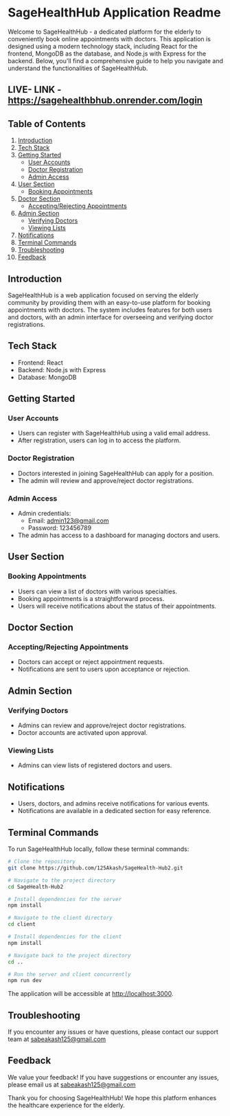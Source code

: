 # SageHealthHub Application Readme

Welcome to SageHealthHub - a dedicated platform for the elderly to conveniently book online appointments with doctors. This application is designed using a modern technology stack, including React for the frontend, MongoDB as the database, and Node.js with Express for the backend. Below, you'll find a comprehensive guide to help you navigate and understand the functionalities of SageHealthHub.

## LIVE- LINK -  https://sagehealthbhub.onrender.com/login   

## Table of Contents

1. [Introduction](#introduction)
2. [Tech Stack](#tech-stack)
3. [Getting Started](#getting-started)
    - [User Accounts](#user-accounts)
    - [Doctor Registration](#doctor-registration)
    - [Admin Access](#admin-access)
4. [User Section](#user-section)
    - [Booking Appointments](#booking-appointments)
5. [Doctor Section](#doctor-section)
    - [Accepting/Rejecting Appointments](#acceptingrejecting-appointments)
6. [Admin Section](#admin-section)
    - [Verifying Doctors](#verifying-doctors)
    - [Viewing Lists](#viewing-lists)
7. [Notifications](#notifications)
8. [Terminal Commands](#terminal-commands)
9. [Troubleshooting](#troubleshooting)
10. [Feedback](#feedback)

## Introduction

SageHealthHub is a web application focused on serving the elderly community by providing them with an easy-to-use platform for booking appointments with doctors. The system includes features for both users and doctors, with an admin interface for overseeing and verifying doctor registrations.

## Tech Stack

- Frontend: React
- Backend: Node.js with Express
- Database: MongoDB

## Getting Started

### User Accounts

- Users can register with SageHealthHub using a valid email address.
- After registration, users can log in to access the platform.

### Doctor Registration

- Doctors interested in joining SageHealthHub can apply for a position.
- The admin will review and approve/reject doctor registrations.

### Admin Access

- Admin credentials:
  - Email: admin123@gmail.com
  - Password: 123456789
- The admin has access to a dashboard for managing doctors and users.

## User Section

### Booking Appointments

- Users can view a list of doctors with various specialties.
- Booking appointments is a straightforward process.
- Users will receive notifications about the status of their appointments.

## Doctor Section

### Accepting/Rejecting Appointments

- Doctors can accept or reject appointment requests.
- Notifications are sent to users upon acceptance or rejection.

## Admin Section

### Verifying Doctors

- Admins can review and approve/reject doctor registrations.
- Doctor accounts are activated upon approval.

### Viewing Lists

- Admins can view lists of registered doctors and users.

## Notifications

- Users, doctors, and admins receive notifications for various events.
- Notifications are available in a dedicated section for easy reference.

## Terminal Commands

To run SageHealthHub locally, follow these terminal commands:

```bash
# Clone the repository
git clone https://github.com/125Akash/SageHealth-Hub2.git

# Navigate to the project directory
cd SageHealth-Hub2

# Install dependencies for the server
npm install

# Navigate to the client directory
cd client

# Install dependencies for the client
npm install

# Navigate back to the project directory
cd ..

# Run the server and client concurrently
npm run dev
```

The application will be accessible at [http://localhost:3000](http://localhost:3000).

## Troubleshooting

If you encounter any issues or have questions, please contact our support team at sabeakash125@gmail.com

## Feedback

We value your feedback! If you have suggestions or encounter any issues, please email us at sabeakash125@gmail.com


Thank you for choosing SageHealthHub! We hope this platform enhances the healthcare experience for the elderly.
